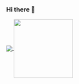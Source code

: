 

### Hi there 👋

<!--
**take12012/take12012** is a ✨ _special_ ✨ repository because its `README.md` (this file) appears on your GitHub profile.

Here are some ideas to get you started:

- 🔭 I’m currently working on ...
- 🌱 I’m currently learning ...
- 👯 I’m looking to collaborate on ...
- 🤔 I’m looking for help with ...
- 💬 Ask me about ...
- 📫 How to reach me: ...
- 😄 Pronouns: ...
- ⚡ Fun fact: ...
-->

<a href="https://github.com/anuraghazra/github-readme-stats">
  <img align="center" src="https://git-hub-readme-stats-clone-m2r1.vercel.app/api/top-langs/?username=take12012&count_private=true&layout=compact&langs_count=10" />
</a>

<a href="https://github.com/anuraghazra/github-readme-stats">
  <img align="center" src="https://git-hub-readme-stats-clone-m2r1.vercel.app/api?username=take12012&include_all_commits=true&count_private=true&show_icons=true" height="158px" />
</a>
